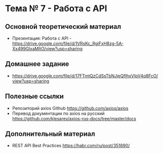 # Тема № 7 - Работа c API


## Основной теоретический материал	

- Презентация: Работа с API - https://drive.google.com/file/d/1VRsKc_RgiFxH8zg-5A-Xx499GIxaMltO/view?usp=sharing


## Домашнее задание

- https://drive.google.com/file/d/17FTmtQzCdSsTbNJjeQfIhxVIpV4q8FcO/view?usp=sharing

## Полезные ссылки

- Репозиторий axios Github https://github.com/axios/axios
- Перевод документации по axios на русский https://github.com/klesarev/axios-rus-docs/tree/master/docs

## Дополнительный материал

- REST API Best Practices https://habr.com/ru/post/351890/


